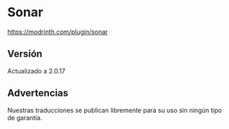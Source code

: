 # Sonar
https://modrinth.com/plugin/sonar

## Versión
Actualizado a 2.0.17

## Advertencias
Nuestras traducciones se publican libremente para su uso sin ningún tipo de garantía.
